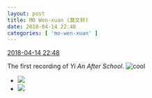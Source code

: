 ```yaml
---
layout: post
title: MO Wen-xuan (莫文轩)
date: 2018-04-14 22:48
categories: [ 'mo-wen-xuan' ]
---
```


<div class="weibo-info">
  <a href="https://weibo.com/6505418468/Gc6f5ojB1">2018-04-14 22:48</a>
</div>

The first recording of *Yi An After School*. ![cool](https://img.t.sinajs.cn/t4/appstyle/expression/ext/normal/8a/pcmoren_cool2017_org.png)

<!-- more -->

<ul class="weibo-pic-list-1">
  <li class="weibo-pic">
    <a href="http://wx3.sinaimg.cn/mw690/0076g4wkgy1fqcklkni63j30qo0zkdkk.jpg"><img src="http://wx3.sinaimg.cn/thumb150/0076g4wkgy1fqcklkni63j30qo0zkdkk.jpg"/></a>
  </li>
  <li class="weibo-pic">
    <a href="http://wx2.sinaimg.cn/mw690/0076g4wkgy1fqcklja4c3j30qo0zktgn.jpg"><img src="http://wx2.sinaimg.cn/thumb150/0076g4wkgy1fqcklja4c3j30qo0zktgn.jpg"/></a>
  </li>
</ul>
